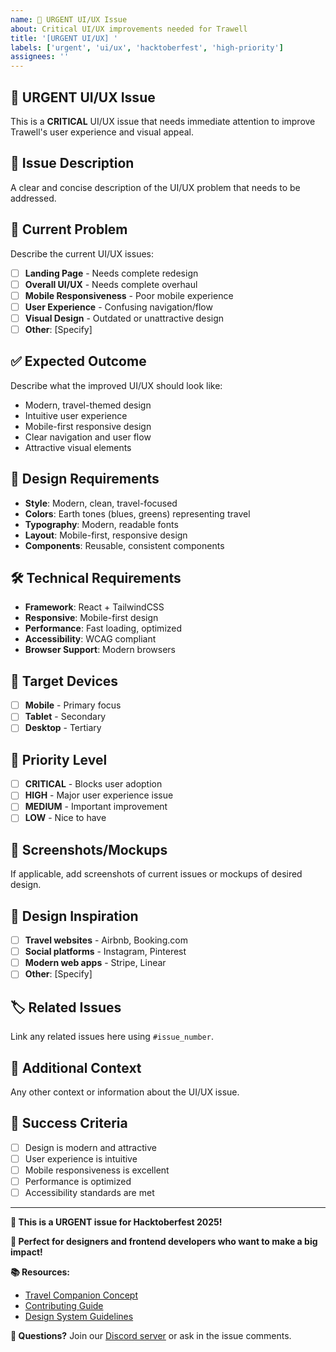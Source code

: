 ```yaml
---
name: 🚨 URGENT UI/UX Issue
about: Critical UI/UX improvements needed for Trawell
title: '[URGENT UI/UX] '
labels: ['urgent', 'ui/ux', 'hacktoberfest', 'high-priority']
assignees: ''
---
```


## 🚨 **URGENT UI/UX Issue**

This is a **CRITICAL** UI/UX issue that needs immediate attention to improve Trawell's user experience and visual appeal.

## 📝 **Issue Description**
A clear and concise description of the UI/UX problem that needs to be addressed.

## 🎯 **Current Problem**
Describe the current UI/UX issues:
- [ ] **Landing Page** - Needs complete redesign
- [ ] **Overall UI/UX** - Needs complete overhaul
- [ ] **Mobile Responsiveness** - Poor mobile experience
- [ ] **User Experience** - Confusing navigation/flow
- [ ] **Visual Design** - Outdated or unattractive design
- [ ] **Other**: [Specify]

## ✅ **Expected Outcome**
Describe what the improved UI/UX should look like:
- Modern, travel-themed design
- Intuitive user experience
- Mobile-first responsive design
- Clear navigation and user flow
- Attractive visual elements

## 🎨 **Design Requirements**
- **Style**: Modern, clean, travel-focused
- **Colors**: Earth tones (blues, greens) representing travel
- **Typography**: Modern, readable fonts
- **Layout**: Mobile-first, responsive design
- **Components**: Reusable, consistent components

## 🛠️ **Technical Requirements**
- **Framework**: React + TailwindCSS
- **Responsive**: Mobile-first design
- **Performance**: Fast loading, optimized
- **Accessibility**: WCAG compliant
- **Browser Support**: Modern browsers

## 📱 **Target Devices**
- [ ] **Mobile** - Primary focus
- [ ] **Tablet** - Secondary
- [ ] **Desktop** - Tertiary

## 🎯 **Priority Level**
- [ ] **CRITICAL** - Blocks user adoption
- [ ] **HIGH** - Major user experience issue
- [ ] **MEDIUM** - Important improvement
- [ ] **LOW** - Nice to have

## 📸 **Screenshots/Mockups**
If applicable, add screenshots of current issues or mockups of desired design.

## 🎨 **Design Inspiration**
- [ ] **Travel websites** - Airbnb, Booking.com
- [ ] **Social platforms** - Instagram, Pinterest
- [ ] **Modern web apps** - Stripe, Linear
- [ ] **Other**: [Specify]

## 🏷️ **Related Issues**
Link any related issues here using `#issue_number`.

## 📝 **Additional Context**
Any other context or information about the UI/UX issue.

## 🎯 **Success Criteria**
- [ ] Design is modern and attractive
- [ ] User experience is intuitive
- [ ] Mobile responsiveness is excellent
- [ ] Performance is optimized
- [ ] Accessibility standards are met

---

**🚨 This is a URGENT issue for Hacktoberfest 2025!**

**🎨 Perfect for designers and frontend developers who want to make a big impact!**

**📚 Resources:**
- [Travel Companion Concept](TRAVEL_COMPANION_CONCEPT.md)
- [Contributing Guide](CONTRIBUTING.md)
- [Design System Guidelines](README.md)

**💬 Questions?** Join our [Discord server](https://discord.gg/trawell) or ask in the issue comments.


